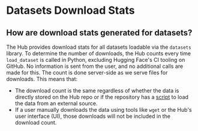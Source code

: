 # Datasets Download Stats

## How are download stats generated for datasets?

The Hub provides download stats for all datasets loadable via the `datasets` library. To determine the number of downloads, the Hub counts every time `load_dataset` is called in Python, excluding Hugging Face's CI tooling on GitHub. No information is sent from the user, and no additional calls are made for this. The count is done server-side as we serve files for downloads. This means that:

* The download count is the same regardless of whether the data is directly stored on the Hub repo or if the repository has a [script](https://huggingface.co/docs/datasets/dataset_script) to load the data from an external source.
* If a user manually downloads the data using tools like `wget` or the Hub's user interface (UI), those downloads will not be included in the download count.
